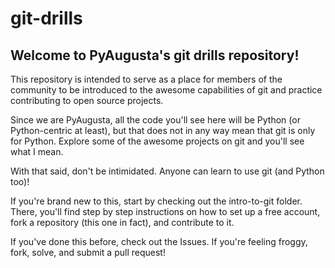 # git-drills
## Welcome to PyAugusta's git drills repository!
This repository is intended to serve as a place for members of the community to be introduced to the awesome capabilities of git and practice contributing to open source projects.

Since we are PyAugusta, all the code you'll see here will be Python (or Python-centric at least), but that does not in any way mean that git is only for Python. Explore some of the awesome projects on git and you'll see what I mean.

With that said, don't be intimidated. Anyone can learn to use git (and Python too)!

If you're brand new to this, start by checking out the intro-to-git folder. There, you'll find step by step instructions on how to set up a free account, fork a repository (this one in fact), and contribute to it.

If you've done this before, check out the Issues. If you're feeling froggy, fork, solve, and submit a pull request!

